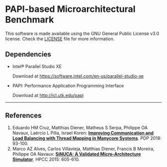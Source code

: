 # PAPI-based Microarchitectural Benchmark

This software is made available using the GNU General Public License v3.0 license. Check the [LICENSE](LICENSE) file for more information.

## Dependencies

* Intel® Parallel Studio XE

  Download at <https://software.intel.com/en-us/parallel-studio-xe>

* PAPI: Performance Application Programming Interface

  Download at <http://icl.utk.edu/papi>

---

## References
1. Eduardo HM Cruz, Matthias Diener, Matheus S Serpa, Philippe OA Navaux, Laércio L Pilla, Israel Koren: **[Improving Communication and Load Balancing with Thread Mapping in Manycore Systems](https://doi.org/10.1109/PDP2018.2018.00021)**. PDP 2018: 93-100. 
2. Marco AZ Alves, Carlos Villavieja, Matthias Diener, Francis B Moreira, Philippe OA Navaux:
 **[SiNUCA: A Validated Micro-Architecture Simulator](https://doi.org/10.1109/HPCC-CSS-ICESS.2015.166)**. HPCC 2015: 605-610.
